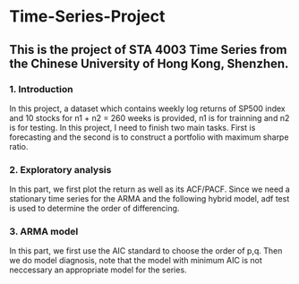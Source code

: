 # Time-Series-Project
## This is the project of STA 4003 Time Series from the Chinese University of Hong Kong, Shenzhen.
### 1. Introduction
In this project, a dataset which contains weekly log
returns of SP500 index and 10 stocks for n1 + n2 = 260 weeks is provided, n1 is for trainning and n2 is for testing.
In this project, I need to finish two main tasks. First is forecasting and the second is to construct a portfolio with maximum sharpe ratio.

### 2. Exploratory analysis
In this part, we first plot the return as well as its ACF/PACF. Since we need a stationary time series for the ARMA and the following hybrid model, adf test is used to determine the order of differencing.
### 3. ARMA model
In this part, we first use the AIC standard to choose the order of p,q. Then we do model diagnosis, note that the model with minimum AIC is not neccessary an appropriate model for the series. 

